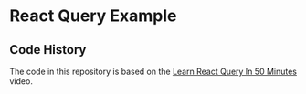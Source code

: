 # React Query Example

## Code History

The code in this repository is based on the
[Learn React Query In 50 Minutes](https://youtu.be/r8Dg0KVnfMA)
video.

